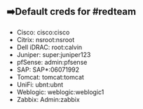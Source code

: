 ## ➡️Default creds for #redteam

- Cisco: cisco:cisco
- Citrix: nsroot:nsroot
- Dell iDRAC: root:calvin
- Juniper: super:juniper123
- pfSense: admin:pfsense
- SAP: SAP*:06071992
- Tomcat: tomcat:tomcat
- UniFi: ubnt:ubnt
- Weblogic: weblogic:weblogic1
- Zabbix: Admin:zabbix
